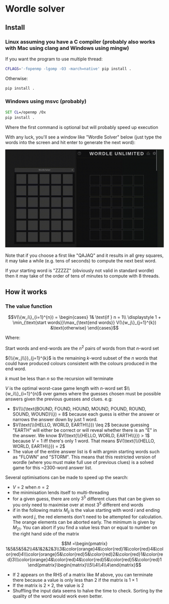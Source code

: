 # Wordle solver

## Install
### Linux assuming you have a C compiler (probably also works with Mac using clang and Windows using mingw)
If you want the program to use multiple thread:
```bash
CFLAGS='-fopenmp -lgomp -O3 -march=native' pip install .
```
Otherwise:
```bash
pip install .
```

### Windows using msvc (probably)
```cmd
SET CL=/openmp /Ox
pip install .
```
Where the first command is optional but will probably speed up execution

With any luck, you'll see a window like "Wordle Solver"  below (just type the words into the screen and hit enter to generate the next word):

![solution.gif](solution.gif)

Note that if you choose a first like "QAJAQ" and it results in all grey squares, it may take a while (e.g. tens of seconds) to compute the next best word.

If your starting word is "ZZZZZ" (obviously not valid in standard wordle) then it may take of the order of tens of minutes to compute with 8 threads.
## How it works
### The value function
```math
V(\{w_i\}_{i=1}^{n}) = \begin{cases}
1& \text{if } n = 1\\
\displaystyle 1 + \min_{\text{start words}}\max_{\text{end words}} V(\{w_j\}_{j=1}^{k}) &\text{otherwise}
\end{cases}
```
Where:

Start words and end-words are the $n^2$ pairs of words from that $n$-word set

${\\{w_j\\}}_{j=1}^{k}$ is the remaining $k$-word subset of the $n$ words that could have produced colours consistent with the colours produced in the end word.

$k$ must be less than $n$ so the recursion will terminate

$V$ is the optimal worst-case game length with $n$-word set $\\{w_i\\}_{i=1}^{n}$ over games where the guesses chosen must be possible answers given the previous guesses and clues. e.g:
- $V(\\{\text{BOUND, FOUND, HOUND, MOUND, POUND, ROUND, SOUND, WOUND}\\}) = 8$ because each guess is either the answer or narrows the answer down by just 1 word.
- $V(\text{\\{HELLO, WORLD, EARTH\\}}) \leq 2$ because guessing "EARTH" will either be correct or will reveal whether there is an "E" in the answer. We know $V(\text{\\{HELLO, WORLD, EARTH\\}}) > 1$ because $V = 1$ iff there's only 1 word. That means $V(\text{\\{HELLO, WORLD, EARTH\\}}) = 2$
- The value of the entire answer list is 6 with argmin starting words such as "FLOWN" and "STORM". This means that this restricted version of wordle (where you must make full use of previous clues) is a solved game for this ~2300-word answer list.


Several optimisations can be made to speed up the search:
- $V$ = 2 when $n=2$ 
- the minimisation lends itself to multi-threading
- for a given guess, there are only $3^5$ different clues that can be given so you only need to maximise over at most $3^5$ different end words
- if in the following matrix $M_{ij}$ is the value starting with word $i$ and ending with word $j$, the red elements don't need to be attempted for calculation. The orange elements can be aborted early. The minimum is given by $M_{21}$. You can abort if you find a value less than or equal to number on the right hand side of the matrix
```math
M =\begin{pmatrix}
1&5&5&5&2\\4&1&2&2&3\\3&\color{orange}4&\color{red}1&\color{red}4&\color{red}4\\\color{orange}5&\color{red}5&\color{red}2&\color{red}1&\color{red}3\\\color{orange}4&\color{red}4&\color{red}5&\color{red}5&\color{red}1
\end{pmatrix}\begin{matrix}\\5\\4\\4\\4\end{matrix}
```
- If 2 appears on the RHS of a matrix like $M$ above, you can terminate there because a value is only less than 2 if the matrix is $1 \times 1$
- If the matrix is $2 \times 2$, the value is 2
- Shuffling the input data seems to halve the time to check. Sorting by the quality of the word would work even better.
